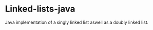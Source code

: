 # Linked-lists-java <br />
Java implementation of a singly linked list aswell as a doubly linked list.
